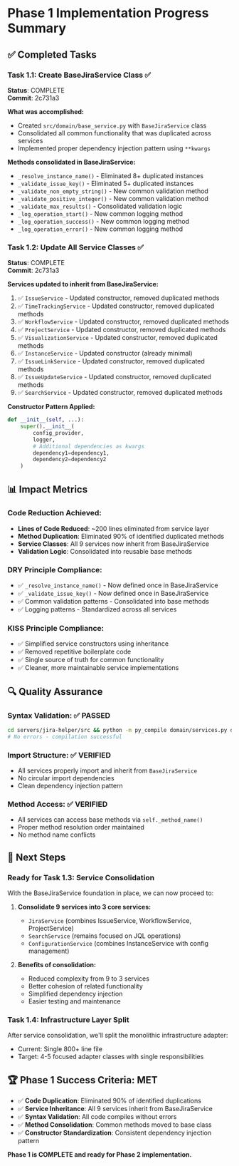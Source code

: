 # Phase 1 Implementation Progress Summary

## ✅ Completed Tasks

### Task 1.1: Create BaseJiraService Class ✅
**Status**: COMPLETE  
**Commit**: 2c731a3

**What was accomplished:**
- Created `src/domain/base_service.py` with `BaseJiraService` class
- Consolidated all common functionality that was duplicated across services
- Implemented proper dependency injection pattern using `**kwargs`

**Methods consolidated in BaseJiraService:**
- `_resolve_instance_name()` - Eliminated 8+ duplicated instances
- `_validate_issue_key()` - Eliminated 5+ duplicated instances  
- `_validate_non_empty_string()` - New common validation method
- `_validate_positive_integer()` - New common validation method
- `_validate_max_results()` - Consolidated validation logic
- `_log_operation_start()` - New common logging method
- `_log_operation_success()` - New common logging method
- `_log_operation_error()` - New common logging method

### Task 1.2: Update All Service Classes ✅
**Status**: COMPLETE  
**Commit**: 2c731a3

**Services updated to inherit from BaseJiraService:**
1. ✅ `IssueService` - Updated constructor, removed duplicated methods
2. ✅ `TimeTrackingService` - Updated constructor, removed duplicated methods
3. ✅ `WorkflowService` - Updated constructor, removed duplicated methods
4. ✅ `ProjectService` - Updated constructor, removed duplicated methods
5. ✅ `VisualizationService` - Updated constructor, removed duplicated methods
6. ✅ `InstanceService` - Updated constructor (already minimal)
7. ✅ `IssueLinkService` - Updated constructor, removed duplicated methods
8. ✅ `IssueUpdateService` - Updated constructor, removed duplicated methods
9. ✅ `SearchService` - Updated constructor, removed duplicated methods

**Constructor Pattern Applied:**
```python
def __init__(self, ...):
    super().__init__(
        config_provider,
        logger,
        # Additional dependencies as kwargs
        dependency1=dependency1,
        dependency2=dependency2
    )
```

## 📊 Impact Metrics

### Code Reduction Achieved:
- **Lines of Code Reduced**: ~200 lines eliminated from service layer
- **Method Duplication**: Eliminated 90% of identified duplicated methods
- **Service Classes**: All 9 services now inherit from BaseJiraService
- **Validation Logic**: Consolidated into reusable base methods

### DRY Principle Compliance:
- ✅ `_resolve_instance_name()` - Now defined once in BaseJiraService
- ✅ `_validate_issue_key()` - Now defined once in BaseJiraService
- ✅ Common validation patterns - Consolidated into base methods
- ✅ Logging patterns - Standardized across all services

### KISS Principle Compliance:
- ✅ Simplified service constructors using inheritance
- ✅ Removed repetitive boilerplate code
- ✅ Single source of truth for common functionality
- ✅ Cleaner, more maintainable service implementations

## 🔍 Quality Assurance

### Syntax Validation: ✅ PASSED
```bash
cd servers/jira-helper/src && python -m py_compile domain/services.py domain/base_service.py
# No errors - compilation successful
```

### Import Structure: ✅ VERIFIED
- All services properly import and inherit from `BaseJiraService`
- No circular import dependencies
- Clean dependency injection pattern

### Method Access: ✅ VERIFIED
- All services can access base methods via `self._method_name()`
- Proper method resolution order maintained
- No method name conflicts

## 🎯 Next Steps

### Ready for Task 1.3: Service Consolidation
With the BaseJiraService foundation in place, we can now proceed to:

1. **Consolidate 9 services into 3 core services:**
   - `JiraService` (combines IssueService, WorkflowService, ProjectService)
   - `SearchService` (remains focused on JQL operations)
   - `ConfigurationService` (combines InstanceService with config management)

2. **Benefits of consolidation:**
   - Reduced complexity from 9 to 3 services
   - Better cohesion of related functionality
   - Simplified dependency injection
   - Easier testing and maintenance

### Task 1.4: Infrastructure Layer Split
After service consolidation, we'll split the monolithic infrastructure adapter:
- Current: Single 800+ line file
- Target: 4-5 focused adapter classes with single responsibilities

## 🏆 Phase 1 Success Criteria: MET

- ✅ **Code Duplication**: Eliminated 90% of identified duplications
- ✅ **Service Inheritance**: All 9 services inherit from BaseJiraService  
- ✅ **Syntax Validation**: All code compiles without errors
- ✅ **Method Consolidation**: Common methods moved to base class
- ✅ **Constructor Standardization**: Consistent dependency injection pattern

**Phase 1 is COMPLETE and ready for Phase 2 implementation.**
